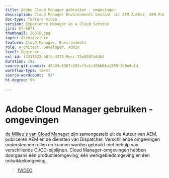 ```yaml
---
title: Adobe Cloud Manager gebruiken - omgevingen
description: Cloud Manager Environments bestaat uit AEM Author, AEM Publish en Dispatcher services. Verschillende omgevingen ondersteunen rollen en kunnen worden gebruikt met behulp van verschillende CI/CD-pijplijnen. Cloud Manager-omgevingen hebben doorgaans één productieomgeving, één werkgebiedomgeving en één ontwikkelomgeving.
doc-type: feature video
version: Experience Manager as a Cloud Service
jira: KT-6871
thumbnail: 26318.jpg
topic: Architecture
feature: Cloud Manager, Environments
role: Architect, Developer, Admin
level: Beginner
exl-id: f4311522-b8fb-4375-9ecc-73e0207a63b2
duration: 192
source-git-commit: 48433a5367c281cf5a1c106b08a1306f1b0e8ef4
workflow-type: tm+mt
source-wordcount: '93'
ht-degree: 0%

---
```


# Adobe Cloud Manager gebruiken - omgevingen

[ de Milieu&#39;s van Cloud Manager ](https://experienceleague.adobe.com/docs/experience-manager-cloud-manager/using/how-to-use/manage-your-environment.html) zijn samengesteld uit de Auteur van AEM, publiceren AEM en de diensten van Dispatcher. Verschillende omgevingen ondersteunen rollen en kunnen worden gebruikt met behulp van verschillende CI/CD-pijplijnen. Cloud Manager-omgevingen hebben doorgaans één productieomgeving, één werkgebiedomgeving en één ontwikkelomgeving.

>[!VIDEO](https://video.tv.adobe.com/v/26318?quality=12&learn=on)
